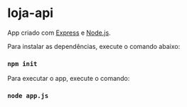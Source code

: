 # loja-api

App criado com [Express](https://expressjs.com) e [Node.js](https://nodejs.org).

Para instalar as dependências, execute o comando abaixo:

### `npm init`

Para executar o app, execute o comando:

### `node app.js`
